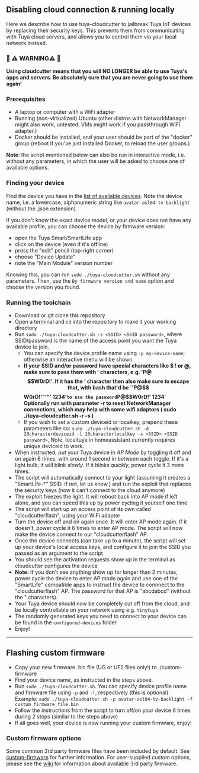 ## Disabling cloud connection & running locally
Here we describe how to use tuya-cloudcutter to jailbreak Tuya IoT devices by replacing their security keys. This prevents them from communicating with Tuya cloud servers, and allows you to control them via your local network instead.

### 🚨 ⚠️ WARNING⚠️ 🚨
**Using cloudcutter means that you will NO LONGER be able to use Tuya's apps and servers. Be absolutely sure that you are never going to use them again!**

### Prerequisites
* A laptop or computer with a WiFi adapter
* Running (non-virtualized) Ubuntu (other distros with NetworkManager might also work, untested. VMs might work if you passthrough WiFi adapter.)
* Docker should be installed, and your user should be part of the "docker" group (reboot if you've just installed Docker, to reload the user groups.)

**Note**: the script mentioned below can also be run in interactive mode, i.e. without any parameters, in which the user will be asked to choose one of available options.

### Finding your device

Find the device you have in the [list of available devices](https://github.com/tuya-cloudcutter/tuya-cloudcutter.github.io/tree/master/devices). Note the device name, i.e. a lowercase, alphanumeric string like `avatar-asl04-tv-backlight` (without the .json extension).

If you don't know the exact device model, or your device does not have any available profile, you can choose the device by firmware version:
- open the Tuya Smart/SmartLife app
- click on the device (even if it's offline)
- press the "edit" pencil (top-right corner)
- choose "Device Update"
- note the "Main Module" version number

Knowing this, you can run `sudo ./tuya-cloudcutter.sh` without any parameters. Then, use the `By firmware version and name` option and choose the version you found.

### Running the toolchain
* Download or git clone this repository
* Open a terminal and `cd` into the repository to make it your working directory
* Run `sudo ./tuya-cloudcutter.sh -s <SSID> <SSID password>`, where SSID/password is the name of the access point you want the Tuya device to join.
  * You can specify the device profile name using `-p my-device-name`; otherwise an interactive menu will be shown.
  * **If your SSID and/or password have special characters like $ ! or @, make sure to pass them with ' characters, e.g. 'P@$$W0rD!'. If it has the ' character then also make sure to escape that, with bash that'd be `'P@$$W0rD!'"'"' 1234'` to use the password `P@$$W0rD!' 1234`** **Optionally run with parameter -r to reset NetworkManager connections, which may help with some wifi adaptors ( sudo ./tuya-cloudcutter.sh -r -s <SSID> <SSID password> )**
  * If you wish to set a custom deviceid or localkey, prepend these parameters like so: `sudo ./tuya-cloudcutter.sh -d 20characterdeviceid -l 16characterlocalkey -s <SSID> <SSID password>`, Note, localtuya in homeassistant currently requires unique deviceid to work.
* When instructed, put your Tuya device in _AP Mode_ by toggling it off and on again 6 times, with around 1 second in between each toggle. If it's a light bulb, it will blink _slowly_. If it blinks _quickly_, power cycle it 3 more times.
* The script will automatically connect to your light (assuming it creates a "SmartLife-*" SSID. If not, let us know.) and run the exploit that replaces the security keys (now it can't connect to the cloud anymore)
* The exploit freezes the light. It will reboot back into AP mode if left alone, and you can speed this up by power cycling it yourself one time
* The script will start up an access point of its own called "cloudcutterflash", using your WiFi adapter
* Turn the device off and on again once. It will enter AP mode again. If it doesn't, power cycle it 6 times to enter AP mode. The script will now make the device connect to our "cloudcutterflash" AP.
* Once the device connects (can take up to a minute), the script will set up your device's local access keys, and configure it to join the SSID you passed as an argument to the script
* You should see the activation requests show up in the terminal as cloudcutter configures the device
* **Note:** If you don't see anything show up for longer than 2 minutes, power cycle the device to enter AP mode again and use one of the "SmartLife" compatible apps to instruct the device to connnect to the "cloudcutterflash" AP. The password for that AP is "abcdabcd" (without the " characters).
* Your Tuya device should now be completely cut off from the cloud, and be locally controllable on your network using e.g. `tinytuya`
* The randomly generated keys you need to connect to your device can be found in the `configured-devices` folder
* Enjoy!



-------


## Flashing custom firmware
* Copy your new firmware .bin file (UG or UF2 files only!) to ./custom-firmware
* Find your device name, as instructed in the steps above.
* Run `sudo ./tuya-cloudcutter.sh`. You can specify device profile name and firmware file using `-p` and `-f`, respectively (this is optional). Example: `sudo ./tuya-cloudcutter.sh -p avatar-asl04-tv-backlight -f custom_firmware_file.bin`
* Follow the instructions from the script to turn off/on your device 6 times during 2 steps (similar to the steps above)
* If all goes well, your device is now running your custom firmware, enjoy!

### Custom firmware options

Some common 3rd party firmware files have been included by default. See [custom-firmware](https://github.com/tuya-cloudcutter/tuya-cloudcutter/tree/main/custom-firmware) for further information.
For user-supplied custom options, please see the [wiki](https://github.com/tuya-cloudcutter/tuya-cloudcutter/wiki/FAQ#what-custom-firmware-options-are-available) for information about available 3rd party firmware.
